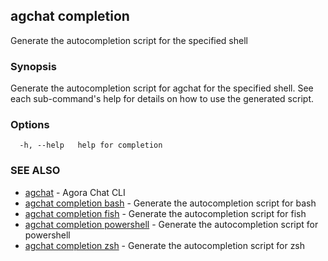 ## agchat completion

Generate the autocompletion script for the specified shell

### Synopsis

Generate the autocompletion script for agchat for the specified shell.
See each sub-command's help for details on how to use the generated script.


### Options

```
  -h, --help   help for completion
```

### SEE ALSO

* [agchat](agchat.md)	 - Agora Chat CLI
* [agchat completion bash](agchat_completion_bash.md)	 - Generate the autocompletion script for bash
* [agchat completion fish](agchat_completion_fish.md)	 - Generate the autocompletion script for fish
* [agchat completion powershell](agchat_completion_powershell.md)	 - Generate the autocompletion script for powershell
* [agchat completion zsh](agchat_completion_zsh.md)	 - Generate the autocompletion script for zsh

